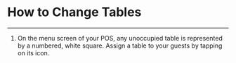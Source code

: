 # How to Change Tables 
---
1. On the menu screen of your POS, any unoccupied table is represented by a numbered, white square. Assign a table to your guests by tapping on its icon. 


